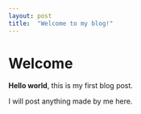 ```yaml
---
layout: post
title:  "Welcome to my blog!"
---
```











# Welcome

**Hello world**, this is my first blog post.

I will post anything made by me here.
